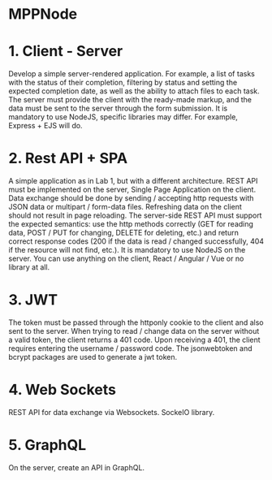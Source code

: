 # MPPNode
# 1. Client - Server
Develop a simple server-rendered application. For example, a list of tasks with the status of their completion, filtering by status and setting the expected completion date, as well as the ability to attach files to each task. The server must provide the client with the ready-made markup, and the data must be sent to the server through the form submission. It is mandatory to use NodeJS, specific libraries may differ. For example, Express + EJS will do.
# 2. Rest API + SPA
A simple application as in Lab 1, but with a different architecture. REST API must be implemented on the server, Single Page Application on the client. Data exchange should be done by sending / accepting http requests with JSON data or multipart / form-data files. Refreshing data on the client should not result in page reloading. The server-side REST API must support the expected semantics: use the http methods correctly (GET for reading data, POST / PUT for changing, DELETE for deleting, etc.) and return correct response codes (200 if the data is read / changed successfully, 404 if the resource will not find, etc.). It is mandatory to use NodeJS on the server. You can use anything on the client, React / Angular / Vue or no library at all.
# 3. JWT
The token must be passed through the httponly cookie to the client and also sent to the server. When trying to read / change data on the server without a valid token, the client returns a 401 code. Upon receiving a 401, the client requires entering the username / password code. The jsonwebtoken and bcrypt packages are used to generate a jwt token.
# 4. Web Sockets
REST API for data exchange via Websockets. SockeIO library.
# 5. GraphQL
On the server, create an API in GraphQL.